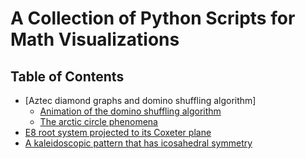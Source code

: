 # A Collection of Python Scripts for Math Visualizations

## Table of Contents

- [Aztec diamond graphs and domino shuffling algorithm]
  - [Animation of the domino shuffling algorithm](https://github.com/wyfly87/Python_Math_Visualizations/blob/master/Aztec_Diamond_Matplotlib.py)
  - [The arctic circle phenomena](https://github.com/wyfly87/Python_Math_Visualizations/blob/master/Aztec_Diamond_Cairo.py)
- [E8 root system projected to its Coxeter plane](https://github.com/wyfly87/Python_Math_Visualizations/blob/master/E8_Root_System.py)
- [A kaleidoscopic pattern that has icosahedral symmetry](https://github.com/wyfly87/Python_Math_Visualizations/blob/master/Icosa_Symmetry.py)
